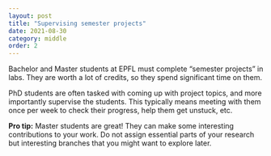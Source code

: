 ```yaml
---
layout: post
title: "Supervising semester projects"
date: 2021-08-30
category: middle
order: 2
---
```


Bachelor and Master students at EPFL must complete “semester projects” in labs. They are worth a lot of credits, so they spend significant time on them.

PhD students are often tasked with coming up with project topics, and more importantly supervise the students. This typically means meeting with them once per week to check their progress, help them get unstuck, etc.

**Pro tip:** Master students are great! They can make some interesting contributions to your work. Do not assign essential parts of your research but interesting branches that you might want to explore later.